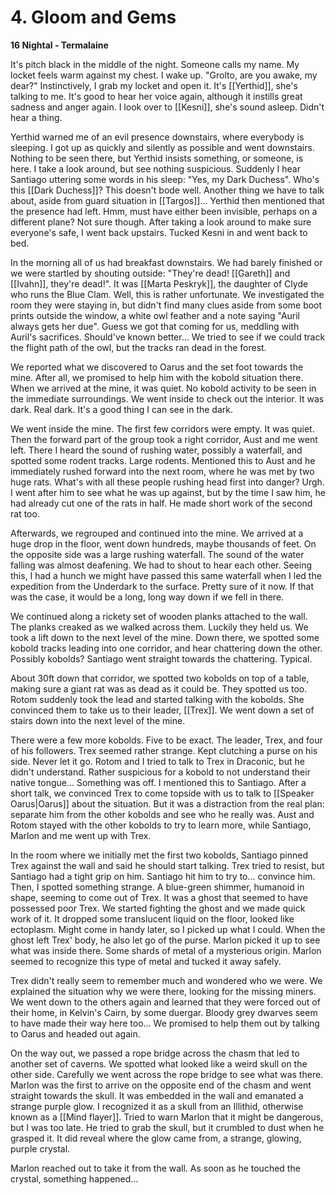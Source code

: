 # 4. Gloom and Gems

**16 Nightal - Termalaine**

It's pitch black in the middle of the night. Someone calls my name. My locket feels warm against my chest. I wake up. "Grolto, are you awake, my dear?" Instinctively, I grab my locket and open it. It's [[Yerthid]], she's talking to me. It's good to hear her voice again, although it instills great sadness and anger again. I look over to [[Kesni]], she's sound asleep. Didn't hear a thing. 

Yerthid warned me of an evil presence downstairs, where everybody is sleeping. I got up as quickly and silently as possible and went downstairs. Nothing to be seen there, but Yerthid insists something, or someone, is here. I take a look around, but see nothing suspicious. Suddenly I hear Santiago uttering some words in his sleep: "Yes, my Dark Duchess". Who's this [[Dark Duchess]]? This doesn't bode well. Another thing we have to talk about, aside from guard situation in [[Targos]]... Yerthid then mentioned that the presence had left. Hmm, must have either been invisible, perhaps on a different plane? Not sure though. After taking a look around to make sure everyone's safe, I went back upstairs. Tucked Kesni in and went back to bed.

In the morning all of us had breakfast downstairs. We had barely finished or we were startled by shouting outside: "They're dead! [[Gareth]] and [[Ivahn]], they're dead!". It was [[Marta Peskryk]], the daughter of Clyde who runs the Blue Clam. Well, this is rather unfortunate. We investigated the room they were staying in, but didn't find many clues aside from some boot prints outside the window, a white owl feather and a note saying "Auril always gets her due". Guess we got that coming for us, meddling with Auril's sacrifices. Should've known better... We tried to see if we could track the flight path of the owl, but the tracks ran dead in the forest.

We reported what we discovered to Oarus and the set foot towards the mine. After all, we promised to help him with the kobold situation there. When we arrived at the mine, it was quiet. No kobold activity to be seen in the immediate surroundings. We went inside to check out the interior. It was dark. Real dark. It's a good thing I can see in the dark. 

We went inside the mine. The first few corridors were empty. It was quiet. Then the forward part of the group took a right corridor, Aust and me went left. There I heard the sound of rushing water, possibly a waterfall, and spotted some rodent tracks. Large rodents. Mentioned this to Aust and he immediately rushed forward into the next room, where he was met by two huge rats. What's with all these people rushing head first into danger? Urgh. I went after him to see what he was up against, but by the time I saw him, he had already cut one of the rats in half. He made short work of the second rat too.

Afterwards, we regrouped and continued into the mine. We arrived at a huge drop in the floor, went down hundreds, maybe thousands of feet. On the opposite side was a large rushing waterfall. The sound of the water falling was almost deafening. We had to shout to hear each other. Seeing this, I had a hunch we might have passed this same waterfall when I led the expedition from the Underdark to the surface. Pretty sure of it now. If that was the case, it would be a long, long way down if we fell in there.

We continued along a rickety set of wooden planks attached to the wall. The planks creaked as we walked across them. Luckily they held us. We took a lift down to the next level of the mine. Down there, we spotted some kobold tracks leading into one corridor, and hear chattering down the other. Possibly kobolds? Santiago went straight towards the chattering. Typical.

About 30ft down that corridor, we spotted two kobolds on top of a table, making sure a giant rat was as dead as it could be. They spotted us too. Rotom suddenly took the lead and started talking with the kobolds. She convinced them to take us to their leader, [[Trex]]. We went down a set of stairs down into the next level of the mine.

There were a few more kobolds. Five to be exact. The leader, Trex, and four of his followers. Trex seemed rather strange. Kept clutching a purse on his side. Never let it go. Rotom and I tried to talk to Trex in Draconic, but he didn't understand. Rather suspicious for a kobold to not understand their native tongue... Something was off. I mentioned this to Santiago. After a short talk, we convinced Trex to come topside with us to talk to [[Speaker Oarus|Oarus]] about the situation. But it was a distraction from the real plan: separate him from the other kobolds and see who he really was. Aust and Rotom stayed with the other kobolds to try to learn more, while Santiago, Marlon and me went up with Trex.

In the room where we initially met the first two kobolds, Santiago pinned Trex against the wall and said he should start talking. Trex tried to resist, but Santiago had a tight grip on him. Santiago hit him to try to... convince him. Then, I spotted something strange. A blue-green shimmer, humanoid in shape, seeming to come out of Trex. It was a ghost that seemed to have possessed poor Trex. We started fighting the ghost and we made quick work of it. It dropped some translucent liquid on the floor, looked like ectoplasm. Might come in handy later, so I picked up what I could. When the ghost left Trex' body, he also let go of the purse. Marlon picked it up to see what was inside there. Some shards of metal of a mysterious origin. Marlon seemed to recognize this type of metal and tucked it away safely.

Trex didn't really seem to remember much and wondered who we were. We explained the situation why we were there, looking for the missing miners. We went down to the others again and learned that they were forced out of their home, in Kelvin's Cairn, by some duergar. Bloody grey dwarves seem to have made their way here too... We promised to help them out by talking to Oarus and headed out again.

On the way out, we passed a rope bridge across the chasm that led to another set of caverns. We spotted what looked like a weird skull on the other side. Carefully we went across the rope bridge to see what was there. Marlon was the first to arrive on the opposite end of the chasm and went straight towards the skull. It was embedded in the wall and emanated a strange purple glow. I recognized it as a skull from an Illithid, otherwise known as a [[Mind flayer]]. Tried to warn Marlon that it might be dangerous, but I was too late. He tried to grab the skull, but it crumbled to dust when he grasped it. It did reveal where the glow came from, a strange, glowing, purple crystal. 

Marlon reached out to take it from the wall. As soon as he touched the crystal, something happened...